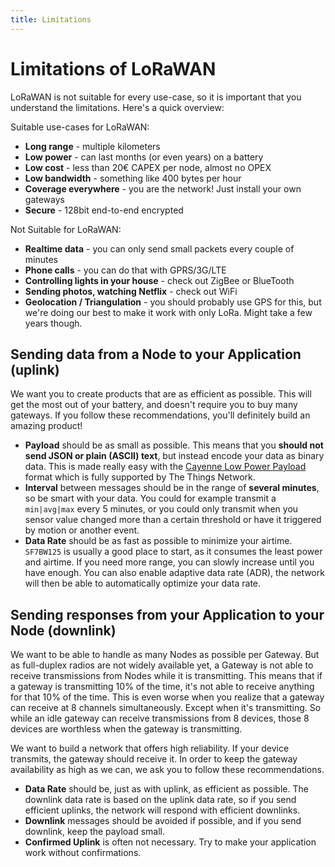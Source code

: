 ```yaml
---
title: Limitations
---
```


# Limitations of LoRaWAN

LoRaWAN is not suitable for every use-case, so it is important that you understand the limitations. Here's a quick overview:

Suitable use-cases for LoRaWAN:

* **Long range** - multiple kilometers
* **Low power** - can last months (or even years) on a battery
* **Low cost** - less than 20€ CAPEX per node, almost no OPEX
* **Low bandwidth** - something like 400 bytes per hour
* **Coverage everywhere** - you are the network! Just install your own gateways
* **Secure** - 128bit end-to-end encrypted

Not Suitable for LoRaWAN:

* **Realtime data** - you can only send small packets every couple of minutes
* **Phone calls** - you can do that with GPRS/3G/LTE
* **Controlling lights in your house** - check out ZigBee or BlueTooth
* **Sending photos, watching Netflix** - check out WiFi
* **Geolocation / Triangulation** - you should probably use GPS for this, but we're doing our best to make it work with only LoRa. Might take a few years though.

## Sending data from a Node to your Application (uplink)

We want you to create products that are as efficient as possible. This will get the most out of your battery, and doesn't require you to buy many gateways. If you follow these recommendations, you'll definitely build an amazing product!

* **Payload** should be as small as possible. This means that you **should not send JSON or plain (ASCII) text**, but instead encode your data as binary data. This is made really easy with the [Cayenne Low Power Payload](../devices/arduino/api/cayennelpp.md) format which is fully supported by The Things Network.
* **Interval** between messages should be in the range of **several minutes**, so be smart with your data. You could for example transmit a `min|avg|max` every 5 minutes, or you could only transmit when you sensor value changed more than a certain threshold or have it triggered by motion or another event.
* **Data Rate** should be as fast as possible to minimize your airtime. `SF7BW125` is usually a good place to start, as it consumes the least power and airtime. If you need more range, you can slowly increase until you have enough. You can also enable adaptive data rate (ADR), the network will then be able to automatically optimize your data rate.

## Sending responses from your Application to your Node (downlink)

We want to be able to handle as many Nodes as possible per Gateway. But as full-duplex radios are not widely available yet, a Gateway is not able to receive transmissions from Nodes while it is transmitting. This means that if a gateway is transmitting 10% of the time, it's not able to receive anything for that 10% of the time. This is even worse when you realize that a gateway can receive at 8 channels simultaneously. Except when it's transmitting. So while an idle gateway can receive transmissions from 8 devices, those 8 devices are worthless when the gateway is transmitting.

We want to build a network that offers high reliability. If your device transmits, the gateway should receive it. In order to keep the gateway availability as high as we can, we ask you to follow these recommendations.

* **Data Rate** should be, just as with uplink, as efficient as possible. The downlink data rate is based on the uplink data rate, so if you send efficient uplinks, the network will respond with efficient downlinks.
* **Downlink** messages should be avoided if possible, and if you send downlink, keep the payload small.
* **Confirmed Uplink** is often not necessary. Try to make your application work without confirmations.

